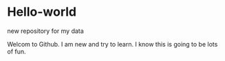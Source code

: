 # Hello-world
new repository for my data 

Welcom to Github. I am new and try to learn. I know this is going to be lots of fun. 
